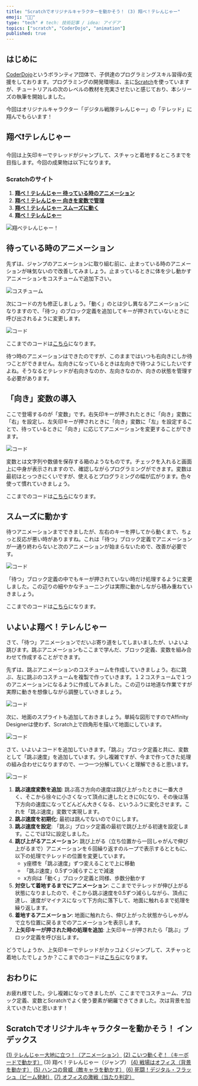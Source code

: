 ```yaml
---
title: "Scratchでオリジナルキャラクターを動かそう！ (3) 翔べ！テレんじゃー"
emoji: "🧑‍💻"
type: "tech" # tech: 技術記事 / idea: アイデア
topics: ["scratch", "CoderDojo", "animation"]
published: true
---
```


## はじめに

[CoderDojo](https://coderdojo.jp/)というボランティア団体で、子供達のプログラミングスキル習得の支援をしております。プログラミングの開発環境は、主に[Scratch]((https://scratch.mit.edu))を使っていますが、チュートリアルの次のレベルの教材を充実させたいと感じており、本シリーズの執筆を開始しました。

今回はオリジナルキャラクター「デジタル戦隊テレんじゃー」の「テレッド」に翔んでもらいます！

## 翔べ❗️テレんじゃー

今回は上矢印キーでテレッドがジャンプして、スチャっと着地するところまでを目指します。今回の成果物は以下になります。

### Scratchのサイト

1. **[翔べ！テレんじゃー 待っている時のアニメーション](https://scratch.mit.edu/projects/729961744)**
2. **[翔べ！テレんじゃー 向きを変数で管理](https://scratch.mit.edu/projects/729966375)**
3. **[翔べ！テレんじゃー スムーズに動く](https://scratch.mit.edu/projects/729978889)**
4. **[翔べ！テレんじゃー](https://scratch.mit.edu/projects/729980981)**

![翔べテレんじゃー！](/images/scratch-telenger-0030/scratch-telenger-0030-jumping.gif)

## 待っている時のアニメーション

先ずは、ジャンプのアニメーションに取り組む前に、止まっている時のアニメーションが味気ないので改善してみましょう。止まっているときに体を少し動かすアニメーションをコスチュームで追加下さい。

![コスチューム](/images/scratch-telenger-0030/jumping-02-costumes.png)

次にコードの方も修正しましょう。「動く」のとは少し異なるアニメーションになりますので、「待つ」のブロック定義を追加してキーが押されていないときに呼び出されるように変更します。

![コード](/images/scratch-telenger-0030/jumping-02-code.png)

ここまでのコードは[こちら](https://scratch.mit.edu/projects/729961744/)になります。

待つ時のアニメーションはできたのですが、このままではいつも右向きにしか待つことができません。左向きになっているときは左向きで待つようにしたいですよね。そうなるとテレッドが右向きなのか、左向きなのか、向きの状態を管理する必要があります。

## 「向き」変数の導入

ここで登場するのが「変数」です。右矢印キーが押されたときに「向き」変数に「右」を設定し、左矢印キーが押されときに「向き」変数に「左」を設定することで、待っているときに「向き」に応じてアニメーションを変更することができます。

![コード](/images/scratch-telenger-0030/jumping-03-code.png)

変数とは文字列や数値を保存する箱のようなものです。チェックを入れると画面上に中身が表示されますので、確認しながらプログラミングができます。変数は最初はとっつきにくいですが、使えるとプログラミングの幅が広がります。色々使って慣れていきましょう。

ここまでのコードは[こちら](https://scratch.mit.edu/projects/729966375/)になります。

## スムーズに動かす

待つアニメーションまでできましたが、左右のキーを押してから動くまで、ちょっと反応が悪い時がありますね。これは「待つ」ブロック定義でアニメーションが一通り終わらないと次のアニメーションが始まらないためで、改善が必要です。

![コード](/images/scratch-telenger-0030/jumping-04-code.png)

「待つ」ブロック定義の中でもキーが押されていない時だけ処理するように変更しました。この辺りの細やかなチューニングは実際に動かしながら積み重ねていきましょう。

ここまでのコードは[こちら](https://scratch.mit.edu/projects/729978889/)になります。

## いよいよ翔べ！テレんじゃー

さて、「待つ」アニメーションでだいぶ寄り道をしてしまいましたが、いよいよ跳びます。跳ぶアニメーションもここまで学んだ、ブロック定義、変数を組み合わせて作成することができます。

先ずは、跳ぶアニメーションのコスチュームを作成していきましょう。右に跳ぶ、左に跳ぶのコスチュームを複製で作っていきます。１２コスチュームで１つのアニメーションになるように作成してみました。この辺りは地道な作業ですが実際に動きを想像しながら調整していきましょう。

![コード](/images/scratch-telenger-0030/jumping-06-costumes.png)

次に、地面のスプライトも追加しておきましょう。単純な図形ですのでAffinity Designerは使わず、Scratch上で四角形を描いて地面にしています。

![コード](/images/scratch-telenger-0030/jumping-06-ground.png)

さて、いよいよコードを追加していきます。「跳ぶ」ブロック定義と共に、変数として「跳ぶ速度」を追加しています。少し複雑ですが、今まで作ってきた処理の組み合わせになりますので、一つ一つ分解していくと理解できると思います。

![コード](/images/scratch-telenger-0030/jumping-06-code.png)

1. **跳ぶ速度変数を追加**: 跳ぶ高さ方向の速度は跳び上がったときに一番大きく、そこから徐々に小さくなって頂点に達したときに0になり、その後は落下方向の速度になってどんどん大きくなる、というふうに変化させます。これを「跳ぶ速度」変数で実現します。
2. **跳ぶ速度を初期化**: 最初は跳んでないので０にします。
3. **跳ぶ速度を設定**: 「跳ぶ」ブロック定義の最初で跳び上がる初速を設定します。ここでは12に設定しました。
4. **跳び上がるアニメーション**: 跳び上がる（立ち位置から一回しゃがんで伸び上がるまで）アニメーションを６回繰り返すのループで表示するとともに、以下の処理でテレッドの位置を変更しています。
   - y座標を「跳ぶ速度」ずつ変えることで上に移動
   - 「跳ぶ速度」0.5ずつ減らすことで減速
   - x方向は「動く」ブロック定義と同様、歩数分動かす
5. **対空して着地するまでにアニメーション**: ここまででテレッドが伸び上がる状態になりましたので、そこから跳ぶ速度を0.5ずつ減らしながら、頂点に達し、速度がマイナスになって下方向に落下して、地面に触れるまで処理を繰り返します。
6. **着地するアニメーション**: 地面に触れたら、伸び上がった状態からしゃがんで立ち位置に戻るまでのアニメーションを表示します。
7. **上矢印キーが押された時の処理を追加**: 上矢印キーが押されたら「跳ぶ」ブロック定義を呼び出します。

どうでしょうか、上矢印キーでテレッドがカッコよくジャンプして、スチャっと着地したでしょうか？ここまでのコードは[こちら](https://scratch.mit.edu/projects/729980981/)になります。

## おわりに

お疲れ様でした。少し複雑になってきましたが、ここまででコスチューム、ブロック定義、変数とScratchでよく使う要素が網羅できてきました。次は背景を加えていきたいと思います！

## Scratchでオリジナルキャラクターを動かそう！ インデックス

[(1) テレんじゃー大地に立つ！（アニメーション）](https://zenn.dev/naoji/articles/scratch-telenger-0010)
[(2) こいつ動くぞ！（キーボードで動かす）](https://zenn.dev/naoji/articles/scratch-telenger-0020)
(3) 翔べ！テレんじゃー（ジャンプ）
[(4) 戦場はオフィス（背景を動かす）](https://zenn.dev/naoji/articles/scratch-telenger-0040)
[(5) ハンコの脅威（敵キャラを動かす）](https://zenn.dev/naoji/articles/scratch-telenger-0050)
[(6) 死闘！デジタル・フラッシュ（ビーム発射）](https://zenn.dev/naoji/articles/scratch-telenger-0060)
[(7) オフィスの激戦（当たり判定）](https://zenn.dev/naoji/articles/scratch-telenger-0070)
